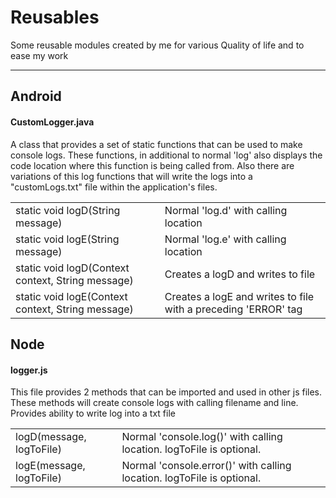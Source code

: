 # Reusables
Some reusable modules created by me for various Quality of life and to ease my work

<hr />

## Android
#### CustomLogger.java
<p>A class that provides a set of static functions that can be used to make console logs. These functions, in additional to normal 'log' also displays the code location where this function is being called from. Also there are variations of this log functions that will write the logs into a "customLogs.txt" file within the application's files.</p>
<table>
  <tr>
    <td>static void logD(String message)</td>
    <td>Normal 'log.d' with calling location</td>
  </tr>
  <tr>
    <td>static void logE(String message)</td>
    <td>Normal 'log.e' with calling location</td>
  </tr>
  <tr>
    <td>static void logD(Context context, String message)</td>
    <td>Creates a logD and writes to file</td>
  </tr>
  <tr>
    <td>static void logE(Context context, String message)</td>
    <td>Creates a logE and writes to file with a preceding 'ERROR' tag</td>
  </tr>
</table>


## Node
#### logger.js
<p>This file provides 2 methods that can be imported and used in other js files. These methods will create console logs with calling filename and line. Provides ability to write log into a txt file</P>
<table>
  <tr>
    <td>logD(message, logToFile)</td>
    <td>Normal 'console.log()' with calling location. logToFile is optional. </td>
  </tr>
  <tr>
    <td>logE(message, logToFile)</td>
    <td>Normal 'console.error()' with calling location. logToFile is optional. </td>
  </tr>
